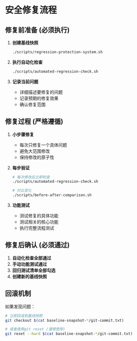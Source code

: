 # 安全修复流程

## 修复前准备 (必须执行)

1. **创建基线快照**
   ```bash
   ./scripts/regression-protection-system.sh
   ```

2. **执行自动化检查**
   ```bash
   ./scripts/automated-regression-check.sh
   ```

3. **记录当前问题**
   - 详细描述要修复的问题
   - 记录预期的修复效果
   - 确认修复范围

## 修复过程 (严格遵循)

1. **小步骤修复**
   - 每次只修复一个具体问题
   - 避免大范围修改
   - 保持修改的原子性

2. **每步验证**
   ```bash
   # 每次修改后立即检查
   ./scripts/automated-regression-check.sh
   
   # 对比变化
   ./scripts/before-after-comparison.sh
   ```

3. **功能测试**
   - 测试修复的具体功能
   - 测试相关的核心功能
   - 执行完整流程测试

## 修复后确认 (必须通过)

1. **自动化检查全部通过**
2. **手动功能测试通过**
3. **回归测试清单全部勾选**
4. **创建新的基线快照**

## 回滚机制

如果发现问题：
```bash
# 立即回滚到基线快照
git checkout $(cat baseline-snapshot-*/git-commit.txt)

# 或者使用git reset (谨慎使用)
git reset --hard $(cat baseline-snapshot-*/git-commit.txt)
```

